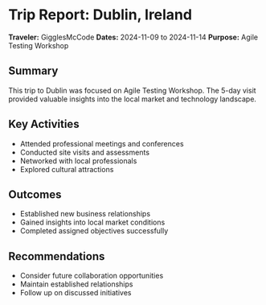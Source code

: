 # Trip Report: Dublin, Ireland

**Traveler:** GigglesMcCode
**Dates:** 2024-11-09 to 2024-11-14
**Purpose:** Agile Testing Workshop

## Summary
This trip to Dublin was focused on Agile Testing Workshop. The 5-day visit provided valuable insights into the local market and technology landscape.

## Key Activities
- Attended professional meetings and conferences
- Conducted site visits and assessments
- Networked with local professionals
- Explored cultural attractions

## Outcomes
- Established new business relationships
- Gained insights into local market conditions
- Completed assigned objectives successfully

## Recommendations
- Consider future collaboration opportunities
- Maintain established relationships
- Follow up on discussed initiatives
